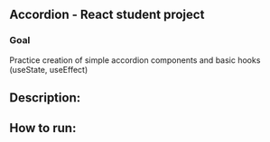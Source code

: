 ## Accordion - React student project

### Goal
Practice creation of simple accordion components and basic hooks (useState, useEffect)
## Description:


## How to run: